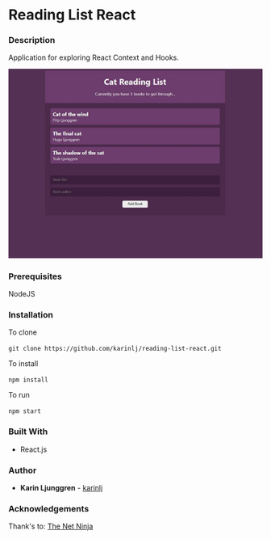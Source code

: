 # Reading List React

### Description

Application for exploring React Context and Hooks.

![Screenshot](/src/assets/screenshot.jpg?raw=true "Screenshot")

### Prerequisites

NodeJS

### Installation

To clone

`git clone https://github.com/karinlj/reading-list-react.git`

To install

`npm install`

To run

`npm start`

### Built With

- React.js

### Author

- **Karin Ljunggren** - [karinlj](https://github.com/karinlj)

### Acknowledgements

Thank's to:
[ The Net Ninja](https://www.youtube.com/channel/UCW5YeuERMmlnqo4oq8vwUpg)
